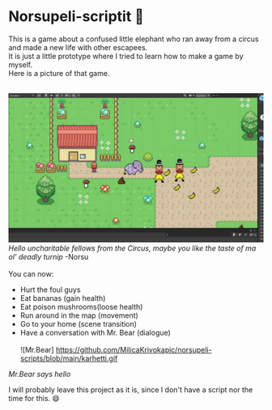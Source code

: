 # **Norsupeli-scriptit** 🐘

This is a game about a confused little elephant who ran away from a circus and made a new life with other escapees. <br>
It is just a little prototype where I tried to learn how to make a game by myself.
<br>
Here is a picture of that game.
<br>
<br>

![Norsugame](/norsegame.jpg)
_Hello uncharitable fellows from the Circus, maybe you like the taste of ma ol' deadly turnip_ -Norsu
<br>
<br>
You can now:

- Hurt the foul guys
- Eat bananas (gain health)
- Eat poison mushrooms(loose health)
- Run around in the map (movement)
- Go to your home (scene transition)
- Have a conversation with Mr. Bear (dialogue)
  <br>
  <br>
  ![Mr.Bear] https://github.com/MilicaKrivokapic/norsupeli-scripts/blob/main/karhetti.gif

_Mr.Bear says hello_

I will probably leave this project as it is, since I don't have a script nor the time for this. 😄
